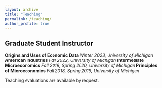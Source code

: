```yaml
---
layout: archive
title: "Teaching"
permalink: /teaching/
author_profile: true
---
```


<!--
{% if author.googlescholar %}
You can also find my articles on <u><a href="{{author.googlescholar}}">my Google Scholar profile</a>.</u>
{% endif %}

{% include base_path %} -->

## Graduate Student Instructor

**Origins and Uses of Economic Data** _Winter 2023, University of Michigan_
**American Industries** _Fall 2022, University of Michigan_
**Intermediate Microeconomics** _Fall 2019, Spring 2020, University of Michigan_
**Principles of Microeconomics** _Fall 2018, Spring 2019, University of Michigan_

Teaching evaluations are available by request.
